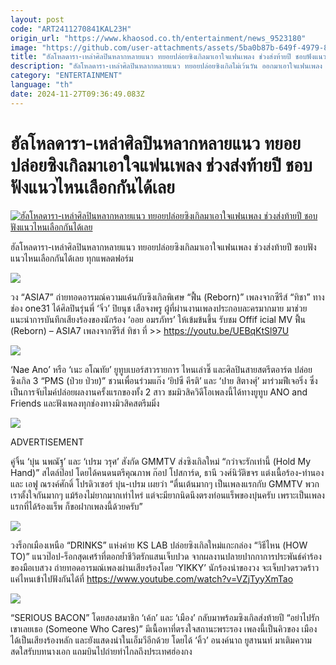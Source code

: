 ```yaml
---
layout: post
code: "ART2411270841KAL23H"
origin_url: "https://www.khaosod.co.th/entertainment/news_9523180"
image: "https://github.com/user-attachments/assets/5ba0b87b-649f-4979-82b7-67b231ce4028"
title: "ฮัลโหลดารา-เหล่าศิลปินหลากหลายแนว ทยอยปล่อยซิงเกิลมาเอาใจแฟนเพลง ช่วงส่งท้ายปี ชอบฟังแนวไหนเลือกกันได้เลย"
description: "ฮัลโหลดารา-เหล่าศิลปินหลากหลายแนว ทยอยปล่อยซิงเกิลไม่เว้นวัน ออกมาเอาใจแฟนเพลง ช่วงส่งท้ายปี ชอบฟังแนวไหนเลือกกันได้เลย แพลตฟอร์ม"
category: "ENTERTAINMENT"
language: "th"
date: 2024-11-27T09:36:49.083Z
---
```


# ฮัลโหลดารา-เหล่าศิลปินหลากหลายแนว ทยอยปล่อยซิงเกิลมาเอาใจแฟนเพลง ช่วงส่งท้ายปี ชอบฟังแนวไหนเลือกกันได้เลย

[![ฮัลโหลดารา-เหล่าศิลปินหลากหลายแนว ทยอยปล่อยซิงเกิลมาเอาใจแฟนเพลง ช่วงส่งท้ายปี ชอบฟังแนวไหนเลือกกันได้เลย](https://www.khaosod.co.th/wpapp/uploads/2024/11/AS1.jpg "ฮัลโหลดารา-เหล่าศิลปินหลากหลายแนว ทยอยปล่อยซิงเกิลมาเอาใจแฟนเพลง ช่วงส่งท้ายปี ชอบฟังแนวไหนเลือกกันได้เลย")](https://www.khaosod.co.th/wpapp/uploads/2024/11/AS1.jpg)

ฮัลโหลดารา-เหล่าศิลปินหลากหลายแนว ทยอยปล่อยซิงเกิลมาเอาใจแฟนเพลง ช่วงส่งท้ายปี ชอบฟังแนวไหนเลือกกันได้เลย ทุกแพลตฟอร์ม

![](https://www.khaosod.co.th/wpapp/uploads/2024/11/ASIA7.jpg)

วง “ASIA7” ถ่ายทอดอารมณ์ความแค้นกับซิงเกิลพิเศษ “ฟื้น (Reborn)” เพลงจากซีรีส์ “ทิชา” ทางช่อง one31 ได้ศิลปินรุ่นพี่ ‘จิ๋ว’ ปิยนุช เสือจงพรู ผู้ที่ผ่านงานเพลงประกอบละครมากมาย มาช่วยแนะนำการบันทึกเสียงร้องของนักร้อง ‘ออย อมรภัทร’ ให้เข้มข้นขึ้น รับชม Offif icial MV ฟื้น (Reborn) – ASIA7 เพลงจากซีรีส์ ทิชา ที่ >> https://youtu.be/UEBqKtSl97U

![](https://www.khaosod.co.th/wpapp/uploads/2024/11/ปาย-เนะ-ยิปซี.jpeg)

‘Nae Ano’ หรือ ‘เนะ อโณทัย’ ยูทูบเบอร์สาวรายการ ไหนเล่าซิ๊ และศิลปินสายสตรีตอาร์ต ปล่อยซิงเกิล 3 “PMS (ป่วย ป่วย)” ชวนเพื่อนร่วมแก๊ง ‘ยิปซี คีรติ’ และ ‘ปาย สิตางศุ์’ มาร่วมฟีเจอริ่ง ซึ่งเป็นการจับไมค์ปล่อยผลงานครั้งแรกของทั้ง 2 สาว ชมมิวสิควิดีโอเพลงนี้ได้ทางยูทูบ ANO and Friends และฟังเพลงทุกช่องทางมิวสิคสตรีมมิ่ง

![](https://www.khaosod.co.th/wpapp/uploads/2024/11/บุ๋น-เปรม.jpg)

ADVERTISEMENT

คู่จิ้น ‘บุ๋น นพณัฐ’ และ ‘เปรม วรุศ’ สังกัด GMMTV ส่งซิงเกิลใหม่ “กว่าจะรักเท่านี้ (Hold My Hand)” สไตล์ป๊อป โดยได้คนดนตรีคุณภาพ ก๊อป โปสการ์ด, ธานี วงศ์นิวัติขจร แต่งเนื้อร้อง-ทำนอง และ เอฟู ณรงค์ศักดิ์ โปรดิวเซอร์ บุ๋น-เปรม เผยว่า “ตื่นเต้นมากๆ เป็นเพลงแรกกับ GMMTV พวกเราตั้งใจกันมากๆ แม้ร้องไม่ยากมากเท่าไหร่ แต่จะมียากนิดนึงตรงท่อนแร็พของบุ๋นครับ เพราะเป็นเพลงแรกที่ได้ร้องแร็พ ก็ขอฝากเพลงนี้ด้วยครับ”

![](https://www.khaosod.co.th/wpapp/uploads/2024/11/DRINKS.jpg)

วงร็อกเมืองเหนือ “DRINKS” แห่งค่าย KS LAB ปล่อยซิงเกิลใหม่แกะกล่อง “วิธีไหน (HOW TO)” แนวป๊อป-ร็อกสุดเศร้าที่ตอกย้ำชีวิตรักแสนเจ็บปวด จากผลงานปลายปากกาการประพันธ์คำร้องของมือเบสวง ถ่ายทอดอารมณ์เพลงผ่านเสียงร้องโดย ‘YIKKY’ นักร้องนำของวง จะเจ็บปวดรวดร้าวแค่ไหนเข้าไปฟังกันได้ที่ https://www.youtube.com/watch?v=VZjTyyXmTao

![](https://www.khaosod.co.th/wpapp/uploads/2024/11/เมือง-คิ้ว-เค้ก.jpg)

“SERIOUS BACON” โดยสองสมาชิก ‘เค้ก’ และ ‘เมือง’ กลับมาพร้อมซิงเกิลส่งท้ายปี “อย่าไปรักเขาเลยเธอ (Someone Who Cares)” มีเนื้อหาที่ตรงใจสถานะพระรอง เพลงนี้เป็นคิวของ เมือง ได้เป็นเสียงร้องหลัก และยังแสดงนำในเอ็มวีอีกด้วย โดยได้ ‘คิ้ว’ อนงค์นาถ ยูสานนท์ มาเติมความสดใสรับบทนางเอก แถมบินไปถ่ายทำไกลถึงประเทศฮ่องกง